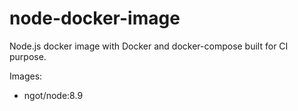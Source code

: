 # node-docker-image

Node.js docker image with Docker and docker-compose built for CI purpose.

Images:

- ngot/node:8.9
